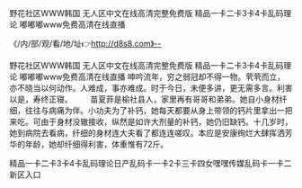 野花社区WWW韩国
无人区中文在线高清完整免费版
精品一卡二卡3卡4卡乱码理论
嘟嘟嘟www免费高清在线直播


《/内/部/观/看/地/址👉http://d8s8.com》--

野花社区WWW韩国
无人区中文在线高清完整免费版
精品一卡二卡3卡4卡乱码理论
嘟嘟嘟www免费高清在线直播
呻吟流年，穷之弱冠却不得一物。茕茕而立，亦不晓当以何动作。人难成，事亦难成。时于今日，未便多讲，更无需多言。利害以是，寿终正寝。
　　苗夏菲是榆社县人，家里再有哥哥和弟弟。她自小身材纤细，往往与病痛为伴。小功夫为了补钙，她每天都要从身上带领的钙片里拿出一把来吃。可由于身材没辙接收，纵然是如许大剂量的补钙，她仍旧缺钙。十几岁时，她到病院去看病，纤细的身材连大夫看了都连连嗟叹。本应是安康绚烂大肆挥洒芳华的年龄，她却纤细得利害，体重惟有72斤。





精品一卡二卡3卡4卡乱码理论日产乱码卡一卡2卡三卡四女嘿嘿传媒乱码卡一卡二新区入口
